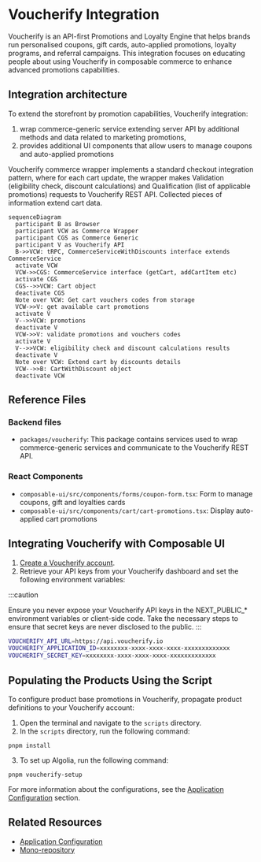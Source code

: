 
# Voucherify Integration
  
Voucherify is an API-first Promotions and Loyalty Engine that helps brands run personalised coupons, gift cards, auto-applied promotions, loyalty programs, and referral campaigns. This integration focuses on educating people about using Voucherify in composable commerce to enhance advanced promotions capabilities.

## Integration architecture

To extend the storefront by promotion capabilities, Voucherify integration:
1. wrap commerce-generic service extending server API by additional methods and data related to marketing promotions,
2. provides additional UI components that allow users to manage coupons and auto-applied promotions

Voucherify commerce wrapper implements a standard checkout integration pattern, where for each cart update, the wrapper makes Validation (eligibility check, discount calculations) and Qualification (list of applicable promotions) requests to Voucherify REST API. Collected pieces of information extend cart data.

  

```mermaid
sequenceDiagram
  participant B as Browser
  participant VCW as Commerce Wrapper
  participant CGS as Commerce Generic
  participant V as Voucherify API
  B->>VCW: tRPC, CommerceServiceWithDiscounts interface extends CommerceService
  activate VCW
  VCW->>CGS: CommerceService interface (getCart, addCartItem etc)
  activate CGS
  CGS-->>VCW: Cart object
  deactivate CGS
  Note over VCW: Get cart vouchers codes from storage
  VCW->>V: get available cart promotions
  activate V
  V-->>VCW: promotions
  deactivate V
  VCW->>V: validate promotions and vouchers codes
  activate V
  V-->>VCW: eligibility check and discount calculations results
  deactivate V
  Note over VCW: Extend cart by discounts details
  VCW-->>B: CartWithDiscount object
  deactivate VCW

```

## Reference Files

### Backend files

- `packages/voucherify`: This package contains services used to wrap commerce-generic services and communicate to the Voucherify REST API.

### React Components

- `composable-ui/src/components/forms/coupon-form.tsx`: Form to manage coupons, gift and loyalties cards
- `composable-ui/src/components/cart/cart-promotions.tsx`: Display auto-applied cart promotions

## Integrating Voucherify with Composable UI

1. [Create a Voucherify account](https://app.voucherify.io/#/signup).
2. Retrieve your API keys from your Voucherify dashboard and set the following environment variables:

:::caution

Ensure you never expose your Voucherify API keys in the NEXT_PUBLIC_* environment variables or client-side code. Take the necessary steps to ensure that secret keys are never disclosed to the public.
:::

```bash
VOUCHERIFY_API_URL=https://api.voucherify.io
VOUCHERIFY_APPLICATION_ID=xxxxxxxx-xxxx-xxxx-xxxx-xxxxxxxxxxxxx
VOUCHERIFY_SECRET_KEY=xxxxxxxx-xxxx-xxxx-xxxx-xxxxxxxxxxxxx
```

## Populating the Products Using the Script

To configure product base promotions in Voucherify, propagate product definitions to your Voucherify account:

1. Open the terminal and navigate to the `scripts` directory.
2. In the `scripts` directory, run the following command:
  ```
  pnpm install
  ```
3. To set up Algolia, run the following command:
  ```
  pnpm voucherify-setup
  ```

For more information about the configurations, see the [Application Configuration](essentials/configuration.md) section.

## Related Resources

- [Application Configuration](essentials/configuration.md)
- [Mono-repository](essentials/monorepo.md)